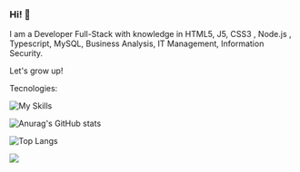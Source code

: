 ### Hi! 👋
 
 I am a Developer Full-Stack with knowledge in 
 HTML5, J5, CSS3 , Node.js , Typescript, MySQL, Business Analysis, IT Management, Information Security.
 
Let's grow up!
 
 Tecnologies:


![My Skills](https://skillicons.dev/icons?i=html,css,js,typescript,mongodb,nodejs,postgres,mysql)

  
  
![Anurag's GitHub stats](https://github-readme-stats.vercel.app/api?username=Default-Sys&show_icons=true&theme=ocean_dark)
<br>

![Top Langs](https://github-readme-stats.vercel.app/api/top-langs/?username=Default-Sys&layout=compact&theme=ocean_dark)


<a href="https://www.linkedin.com/in/william-barcelos-144a96218/"> <img src="https://img.shields.io/badge/LinkedIn-0077B5?style=for-the-badge&logo=linkedin&logoColor=white" > </a>
